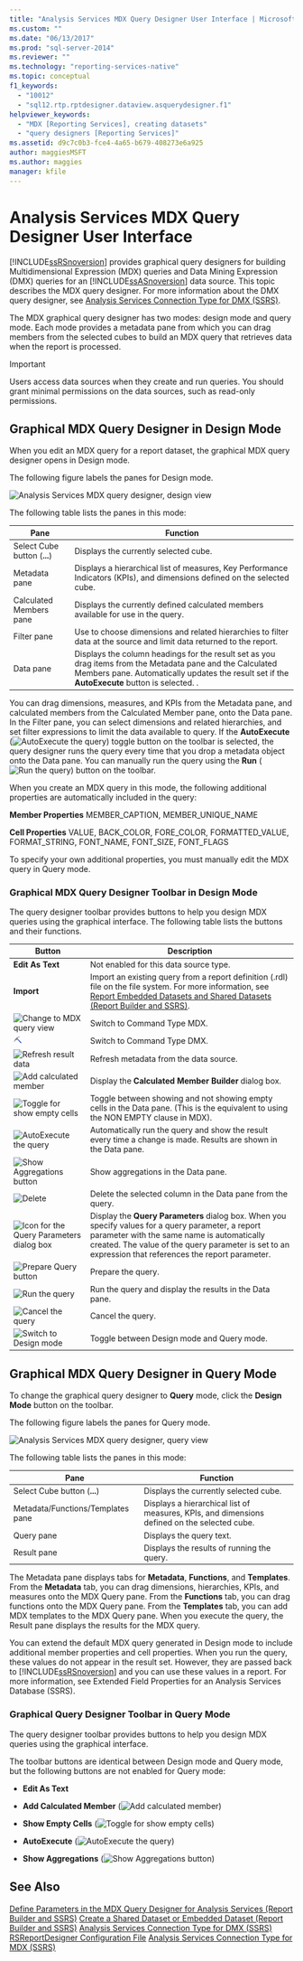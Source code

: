 ```yaml
---
title: "Analysis Services MDX Query Designer User Interface | Microsoft Docs"
ms.custom: ""
ms.date: "06/13/2017"
ms.prod: "sql-server-2014"
ms.reviewer: ""
ms.technology: "reporting-services-native"
ms.topic: conceptual
f1_keywords: 
  - "10012"
  - "sql12.rtp.rptdesigner.dataview.asquerydesigner.f1"
helpviewer_keywords: 
  - "MDX [Reporting Services], creating datasets"
  - "query designers [Reporting Services]"
ms.assetid: d9c7c0b3-fce4-4a65-b679-408273e6a925
author: maggiesMSFT
ms.author: maggies
manager: kfile
---
```

# Analysis Services MDX Query Designer User Interface
  [!INCLUDE[ssRSnoversion](../../../includes/ssrsnoversion-md.md)] provides graphical query designers for building Multidimensional Expression (MDX) queries and Data Mining Expression (DMX) queries for an [!INCLUDE[ssASnoversion](../../includes/ssasnoversion-md.md)] data source. This topic describes the MDX query designer. For more information about the DMX query designer, see [Analysis Services Connection Type for DMX &#40;SSRS&#41;](analysis-services-connection-type-for-dmx-ssrs.md).

 The MDX graphical query designer has two modes: design mode and query mode. Each mode provides a metadata pane from which you can drag members from the selected cubes to build an MDX query that retrieves data when the report is processed.

> [!IMPORTANT]
>  Users access data sources when they create and run queries. You should grant minimal permissions on the data sources, such as read-only permissions.

## Graphical MDX Query Designer in Design Mode
 When you edit an MDX query for a report dataset, the graphical MDX query designer opens in Design mode.

 The following figure labels the panes for Design mode.

 ![Analysis Services MDX query designer, design view](https://docs.microsoft.com/analysis-services/analysis-services/media/rsqd-dsawas-mdx-designmode.gif "Analysis Services MDX query designer, design view")

 The following table lists the panes in this mode:

|Pane|Function|
|----------|--------------|
|Select Cube button (**...**)|Displays the currently selected cube.|
|Metadata pane|Displays a hierarchical list of measures, Key Performance Indicators (KPIs), and dimensions defined on the selected cube.|
|Calculated Members pane|Displays the currently defined calculated members available for use in the query.|
|Filter pane|Use to choose dimensions and related hierarchies to filter data at the source and limit data returned to the report.|
|Data pane|Displays the column headings for the result set as you drag items from the Metadata pane and the Calculated Members pane. Automatically updates the result set if the **AutoExecute** button is selected. .|

 You can drag dimensions, measures, and KPIs from the Metadata pane, and calculated members from the Calculated Member pane, onto the Data pane. In the Filter pane, you can select dimensions and related hierarchies, and set filter expressions to limit the data available to query. If the **AutoExecute** (![AutoExecute the query](https://docs.microsoft.com/analysis-services/analysis-services/media/rsqdicon-autoexecute.gif "AutoExecute the query")) toggle button on the toolbar is selected, the query designer runs the query every time that you drop a metadata object onto the Data pane. You can manually run the query using the **Run** (![Run the query](https://docs.microsoft.com/analysis-services/analysis-services/media/rsqdicon-run.gif "Run the query")) button on the toolbar.

 When you create an MDX query in this mode, the following additional properties are automatically included in the query:

 **Member Properties** MEMBER_CAPTION, MEMBER_UNIQUE_NAME

 **Cell Properties** VALUE, BACK_COLOR, FORE_COLOR, FORMATTED_VALUE, FORMAT_STRING, FONT_NAME, FONT_SIZE, FONT_FLAGS

 To specify your own additional properties, you must manually edit the MDX query in Query mode.

### Graphical MDX Query Designer Toolbar in Design Mode
 The query designer toolbar provides buttons to help you design MDX queries using the graphical interface. The following table lists the buttons and their functions.

|Button|Description|
|------------|-----------------|
|**Edit As Text**|Not enabled for this data source type.|
|**Import**|Import an existing query from a report definition (.rdl) file on the file system. For more information, see [Report Embedded Datasets and Shared Datasets &#40;Report Builder and SSRS&#41;](report-embedded-datasets-and-shared-datasets-report-builder-and-ssrs.md).|
|![Change to MDX query view](https://docs.microsoft.com/analysis-services/analysis-services/media/rsqdicon-commandtypemdx.gif "Change to MDX query view")|Switch to Command Type MDX.|
|![Change to DMX query language view](../media/rsqdicon-commandtypedmx.gif "Change to DMX query language view")|Switch to Command Type DMX.|
|![Refresh result data](https://docs.microsoft.com/analysis-services/analysis-services/media/rsqdicon-refresh.gif "Refresh result data")|Refresh metadata from the data source.|
|![Add calculated member](https://docs.microsoft.com/analysis-services/analysis-services/media/rsqdicon-addcalculatedmember.gif "Add calculated member")|Display the **Calculated Member Builder** dialog box.|
|![Toggle for show empty cells](https://docs.microsoft.com/analysis-services/analysis-services/media/rsqdicon-showemptycells.gif "Toggle for show empty cells")|Toggle between showing and not showing empty cells in the Data pane. (This is the equivalent to using the NON EMPTY clause in MDX).|
|![AutoExecute the query](https://docs.microsoft.com/analysis-services/analysis-services/media/rsqdicon-autoexecute.gif "AutoExecute the query")|Automatically run the query and show the result every time a change is made. Results are shown in the Data pane.|
|![Show Aggregations button](https://docs.microsoft.com/analysis-services/analysis-services/media/rsqdicon-showaggregations.gif "Show Aggregations button")|Show aggregations in the Data pane.|
|![Delete](https://docs.microsoft.com/analysis-services/analysis-services/media/rsqdicon-delete.gif "Delete")|Delete the selected column in the Data pane from the query.|
|![Icon for the Query Parameters dialog box](https://docs.microsoft.com/analysis-services/analysis-services/media/iconqueryparameter.gif "Icon for the Query Parameters dialog box")|Display the **Query Parameters** dialog box. When you specify values for a query parameter, a report parameter with the same name is automatically created. The value of the query parameter is set to an expression that references the report parameter.|
|![Prepare Query button](https://docs.microsoft.com/analysis-services/analysis-services/media/rsqdicon-preparequery.gif "Prepare Query button")|Prepare the query.|
|![Run the query](https://docs.microsoft.com/analysis-services/analysis-services/media/rsqdicon-run.gif "Run the query")|Run the query and display the results in the Data pane.|
|![Cancel the query](https://docs.microsoft.com/analysis-services/analysis-services/media/rsqdicon-cancel.gif "Cancel the query")|Cancel the query.|
|![Switch to Design mode](https://docs.microsoft.com/analysis-services/analysis-services/media/rsqdicon-designmode.gif "Switch to Design mode")|Toggle between Design mode and Query mode.|

## Graphical MDX Query Designer in Query Mode
 To change the graphical query designer to **Query** mode, click the **Design Mode** button on the toolbar.

 The following figure labels the panes for Query mode.

 ![Analysis Services MDX query designer, query view](https://docs.microsoft.com/analysis-services/analysis-services/media/rsqd-dsawas-mdx-querymode.gif "Analysis Services MDX query designer, query view")

 The following table lists the panes in this mode:

|Pane|Function|
|----------|--------------|
|Select Cube button (**...**)|Displays the currently selected cube.|
|Metadata/Functions/Templates pane|Displays a hierarchical list of measures, KPIs, and dimensions defined on the selected cube.|
|Query pane|Displays the query text.|
|Result pane|Displays the results of running the query.|

 The Metadata pane displays tabs for **Metadata**, **Functions**, and **Templates**. From the **Metadata** tab, you can drag dimensions, hierarchies, KPIs, and measures onto the MDX Query pane. From the **Functions** tab, you can drag functions onto the MDX Query pane. From the **Templates** tab, you can add MDX templates to the MDX Query pane. When you execute the query, the Result pane displays the results for the MDX query.

 You can extend the default MDX query generated in Design mode to include additional member properties and cell properties. When you run the query, these values do not appear in the result set. However, they are passed back to [!INCLUDE[ssRSnoversion](../../../includes/ssrsnoversion-md.md)] and you can use these values in a report. For more information, see Extended Field Properties for an Analysis Services Database (SSRS).

### Graphical Query Designer Toolbar in Query Mode
 The query designer toolbar provides buttons to help you design MDX queries using the graphical interface.

 The toolbar buttons are identical between Design mode and Query mode, but the following buttons are not enabled for Query mode:

-   **Edit As Text**

-   **Add Calculated Member** (![Add calculated member](https://docs.microsoft.com/analysis-services/analysis-services/media/rsqdicon-addcalculatedmember.gif "Add calculated member"))

-   **Show Empty Cells** (![Toggle for show empty cells](https://docs.microsoft.com/analysis-services/analysis-services/media/rsqdicon-showemptycells.gif "Toggle for show empty cells"))

-   **AutoExecute** (![AutoExecute the query](https://docs.microsoft.com/analysis-services/analysis-services/media/rsqdicon-autoexecute.gif "AutoExecute the query"))

-   **Show Aggregations** (![Show Aggregations button](https://docs.microsoft.com/analysis-services/analysis-services/media/rsqdicon-showaggregations.gif "Show Aggregations button"))

## See Also
 [Define Parameters in the MDX Query Designer for Analysis Services &#40;Report Builder and SSRS&#41;](define-parameters-in-the-mdx-query-designer-for-analysis-services.md) 
 [Create a Shared Dataset or Embedded Dataset &#40;Report Builder and SSRS&#41;](create-a-shared-dataset-or-embedded-dataset-report-builder-and-ssrs.md) 
 [Analysis Services Connection Type for DMX &#40;SSRS&#41;](analysis-services-connection-type-for-dmx-ssrs.md) 
 [RSReportDesigner Configuration File](../report-server/rsreportdesigner-configuration-file.md) 
 [Analysis Services Connection Type for MDX &#40;SSRS&#41;](analysis-services-connection-type-for-mdx-ssrs.md)


